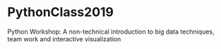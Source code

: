 # PythonClass2019
Python Workshop: A non-technical introduction to big data techniques, team work and interactive visualization
